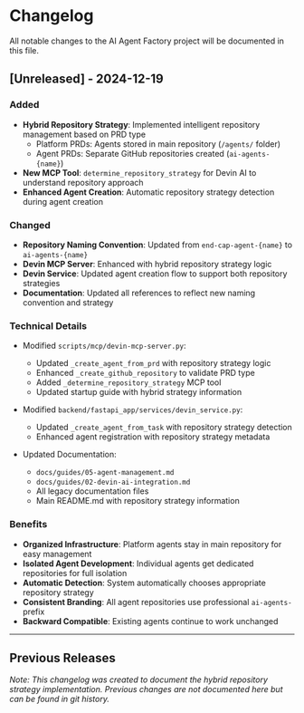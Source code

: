 # Changelog

All notable changes to the AI Agent Factory project will be documented in this file.

## [Unreleased] - 2024-12-19

### Added
- **Hybrid Repository Strategy**: Implemented intelligent repository management based on PRD type
  - Platform PRDs: Agents stored in main repository (`/agents/` folder)
  - Agent PRDs: Separate GitHub repositories created (`ai-agents-{name}`)
- **New MCP Tool**: `determine_repository_strategy` for Devin AI to understand repository approach
- **Enhanced Agent Creation**: Automatic repository strategy detection during agent creation

### Changed
- **Repository Naming Convention**: Updated from `end-cap-agent-{name}` to `ai-agents-{name}`
- **Devin MCP Server**: Enhanced with hybrid repository strategy logic
- **Devin Service**: Updated agent creation flow to support both repository strategies
- **Documentation**: Updated all references to reflect new naming convention and strategy

### Technical Details
- Modified `scripts/mcp/devin-mcp-server.py`:
  - Updated `_create_agent_from_prd` with repository strategy logic
  - Enhanced `_create_github_repository` to validate PRD type
  - Added `_determine_repository_strategy` MCP tool
  - Updated startup guide with hybrid strategy information

- Modified `backend/fastapi_app/services/devin_service.py`:
  - Updated `_create_agent_from_task` with repository strategy detection
  - Enhanced agent registration with repository strategy metadata

- Updated Documentation:
  - `docs/guides/05-agent-management.md`
  - `docs/guides/02-devin-ai-integration.md`
  - All legacy documentation files
  - Main README.md with repository strategy information

### Benefits
- **Organized Infrastructure**: Platform agents stay in main repository for easy management
- **Isolated Agent Development**: Individual agents get dedicated repositories for full isolation
- **Automatic Detection**: System automatically chooses appropriate repository strategy
- **Consistent Branding**: All agent repositories use professional `ai-agents-` prefix
- **Backward Compatible**: Existing agents continue to work unchanged

---

## Previous Releases

*Note: This changelog was created to document the hybrid repository strategy implementation. Previous changes are not documented here but can be found in git history.*
